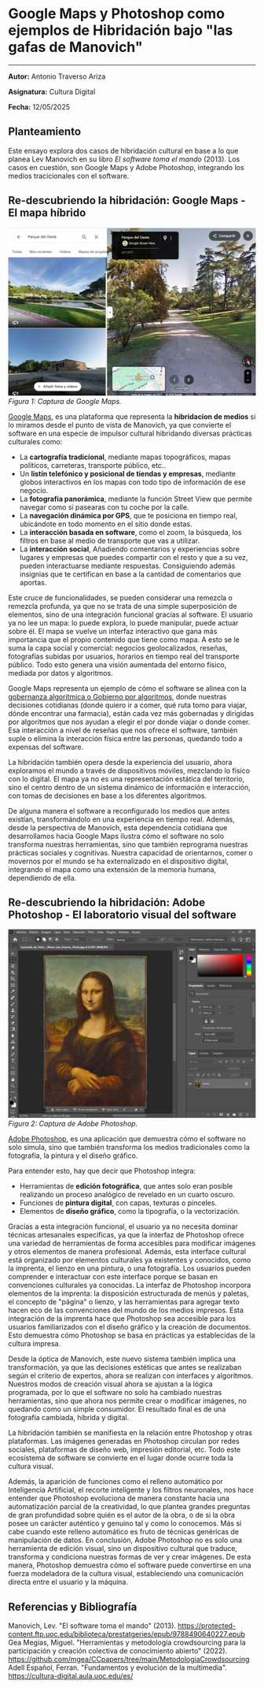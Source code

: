 # Google Maps y Photoshop como ejemplos de Hibridación bajo "las gafas de Manovich"
---

**Autor:** Antonio Traverso Ariza

**Asignatura:** Cultura Digital

**Fecha:** 12/05/2025

## Planteamiento

Este ensayo explora dos casos de hibridación cultural en base a lo que planea Lev Manovich en su libro *El software toma el mando* (2013). Los casos en cuestión, son Google Maps y Adobe Photoshop, integrando los medios tracicionales con el software.

## Re-descubriendo la hibridación: Google Maps - El mapa híbrido
![Captura Google Maps](https://github.com/atraversoa/PEC3_Manovich_Reloaded/blob/main/Captura_Google_Maps_parque_oeste.PNG)
*Figura 1: Captura de Google Maps.*

[Google Maps](https://maps.google.com), es una plataforma que representa la **hibridacion de medios** si lo miramos desde el punto de vista de Manovich, ya que convierte el software en una especie de impulsor cultural hibridando diversas prácticas culturales como:

- La **cartografía tradicional**, mediante mapas topográficos, mapas políticos, carreteras, transporte público, etc..
- Un **listín telefónico y posicional de tiendas y empresas**, mediante globos interactivos en los mapas con todo tipo de información de ese negocio.
- La **fotografía panorámica**, mediante la función Street View que permite navegar como si pasearas con tu coche por la calle.
- La **navegación dinámica por GPS**, que te posiciona en tiempo real, ubicándote en todo momento en el sitio donde estas.
- La **interacción basada en software**, como el zoom, la búsqueda, los filtros en base al medio de transporte que vas a utilizar.
- La **interacción social**, Añadiendo comentarios y experiencias sobre lugares y empresas que puedes compartir con el resto y que a su vez, pueden interactuarse mediante respuestas. Consiguiendo además insignias que te certifican en base a la cantidad de comentarios que aportas.

Este cruce de funcionalidades, se pueden considerar una remezcla o remezcla profunda, ya que no se trata de una simple superposición de elementos, sino de una integración funcional gracias al software. El usuario ya no lee un mapa: lo puede explora, lo puede manipular, puede actuar sobre él. El mapa se vuelve un interfaz interactivo que gana más importancia que el propio contenido que tiene como mapa.
A esto se le suma la capa social y comercial: negocios geolocalizados, reseñas, fotografías subidas por usuarios, horarios en tiempo real del transporte público. Todo esto genera una visión aumentada del entorno físico, mediada por datos y algoritmos.

Google Maps representa un ejemplo de cómo el software se alinea con la [gobernanza algorítmica o Gobierno por algoritmos](https://es.wikipedia.org/wiki/Gobierno_por_algoritmos), donde nuestras decisiones cotidianas (donde quiero ir a comer, qué ruta tomo para viajar, dónde encontrar una farmacia), están cada vez más gobernadas y dirigidas por algoritmos que nos ayudan a elegir el por donde viajar o donde comer. Esa interacción a nivel de reseñas que nos ofrece el software, también suple o elimina la interacción física entre las personas, quedando todo a expensas del software. 

La hibridación también opera desde la experiencia del usuario, ahora exploramos el mundo a través de dispositivos móviles, mezclando lo físico con lo digital. El mapa ya no es una representación estática del territorio, sino el centro dentro de un sistema dinámico de información e interacción, con tomas de decisiones en base a los diferentes algoritmos.

De alguna manera el software a reconfigurado los medios que antes existían, transformándolo en una experiencia en tiempo real. Además, desde la perspectiva de Manovich, esta dependencia cotidiana que desarrollamos hacia Google Maps ilustra cómo el software no solo transforma nuestras herramientas, sino que también reprograma nuestras prácticas sociales y cognitivas. Nuestra capacidad de orientarnos, comer o movernos por el mundo se ha externalizado en el dispositivo digital, integrando el mapa como una extensión de la memoria humana, dependiendo de ella.

## Re-descubriendo la hibridación: Adobe Photoshop - El laboratorio visual del software
![Captura Google Maps](https://github.com/atraversoa/PEC3_Manovich_Reloaded/blob/main/Captura_Photoshop_interface.PNG)
*Figura 2: Captura de Adobe Photoshop.*

[Adobe Photoshop](https://www.adobe.com/es/products/photoshop.html), es una aplicación que demuestra cómo el software no solo simula, sino que también transforma los medios tradicionales como la fotografía, la pintura y el diseño gráfico.

Para entender esto, hay que decir que Photoshop integra:

- Herramientas de **edición fotográfica**, que antes solo eran posible realizando un proceso analógico de revelado en un cuarto oscuro.
- Funciones de **pintura digital**, con capas, texturas o pinceles.
- Elementos de **diseño gráfico**, como la tipografía, o la vectorización.

Gracias a esta integración funcional, el usuario ya no necesita dominar técnicas artesanales específicas, ya que la interfaz de Photoshop ofrece una variedad de herramientas de forma accesibles para modificar imágenes y otros elementos de manera profesional. Además, esta interface cultural está organizado por elementos culturales ya existentes y conocidos, como la imprenta, el lienzo en una pintura, o una fotografía. Los usuarios pueden comprender e interactuar con este interface porque se basan en convenciones culturales ya conocidas. La interfaz de Photoshop incorpora elementos de la imprenta: la disposición estructurada de menús y paletas, el concepto de "página" o lienzo, y las herramientas para agregar texto hacen eco de las convenciones del mundo de los medios impresos. Esta integración de la imprenta hace que Photoshop sea accesible para los usuarios familiarizados con el diseño gráfico y la creación de documentos. Esto demuestra cómo Photoshop se basa en prácticas ya establecidas de la cultura impresa.

Desde la óptica de Manovich, este nuevo sistema también implica una transformación, ya que las decisiones estéticas que antes se realizaban según el criterio de expertos, ahora se realizan con interfaces y algorítmos. Nuestros modos de creación visual ahora se ajustan a la lógica programada, por lo que el software no solo ha cambiado nuestras herramientas, sino que ahora nos permite crear o modificar imágenes, no quedando como un simple consumidor. El resultado final es de una fotografía cambiada, híbrida y digital.

La hibridación también se manifiesta en la relación entre Photoshop y otras plataformas. Las imágenes generadas en Photoshop circulan por redes sociales, plataformas de diseño web, impresión editorial, etc. Todo este ecosistema de software se convierte en el lugar donde ocurre toda la cultura visual.

Además, la aparición de funciones como el relleno automático por Inteligencia Artificial, el recorte inteligente y los filtros neuronales, nos hace entender que Photoshop evoluciona de manera constante hacia una automatización parcial de la creatividad, lo que plantea grandes preguntas de gran profundidad sobre quién es el autor de la obra, o de si la obra posee un carácter auténtico y genuino tal y como lo conocemos. Más si cabe cuando este relleno automático es fruto de técnicas genéricas de manipulación de datos.
En conclusión, Adobe Photoshop no es solo una herramienta de edición visual, sino un dispositivo cultural que traduce, transforma y condiciona nuestras formas de ver y crear imágenes. De esta manera, Photoshop demuestra cómo el software puede convertirse en una fuerza modeladora de la cultura visual, estableciendo una comunicación directa entre el usuario y la máquina.

## Referencias y Bibliografía
Manovich, Lev. "El software toma el mando" (2013). https://protected-content.ftp.uoc.edu/biblioteca/prestatgeries/epub/9788490640227.epub
Gea Megías, Miguel. "Herramientas y metodología crowdsourcing para la participación y creación colectiva de conocimiento abierto" (2022). https://github.com/mgea/CCpapers/tree/main/MetodologiaCrowdsourcing
Adell Español, Ferran. "Fundamentos y evolución de la multimedia". https://cultura-digital.aula.uoc.edu/es/
